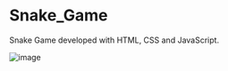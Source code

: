 # Snake_Game
Snake Game developed with HTML, CSS and JavaScript.

![image](https://user-images.githubusercontent.com/100866803/171924812-a0b98de6-4fad-4034-943a-8c207c0d069c.png)
